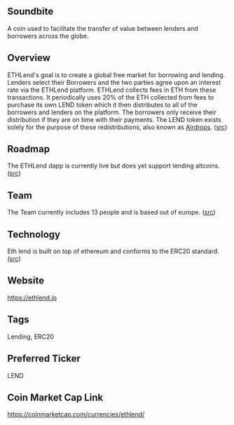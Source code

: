 ## Soundbite

A coin used to facilitate the transfer of value between lenders and borrowers across the globe.

## Overview

ETHLend's goal is to create a global free market for borrowing and lending. Lenders select their Borrowers and the two parties agree upon an interest rate via the ETHLend platform. ETHLend collects fees in ETH from these transactions. It periodically uses 20% of the ETH collected from fees to purchase its own LEND token which it then distributes to all of the borrowers and lenders on the platform. The borrowers only receive their distribution if they are on time with their payments. The LEND token exists solely for the purpose of these redistributions, also known as [Airdrops](https://www.google.com/search?q=what+is+a+token+airdrop). ([src](https://ethlend.io/en/faq/))

## Roadmap

The ETHLend dapp is currently live but does yet support lending altcoins. ([src](https://ethlend.io/en/))

## Team

The Team currently includes 13 people and is based out of europe. ([src](https://ethlend.io/en/))

## Technology

Eth lend is built on top of ethereum and conforms to the ERC20 standard. ([src](https://ethlend.io/en/faq/))

## Website

https://ethlend.io

## Tags

Lending, ERC20

## Preferred Ticker

LEND

## Coin Market Cap Link

https://coinmarketcap.com/currencies/ethlend/
